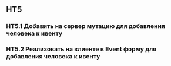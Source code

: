 ## HT5

### HT5.1 Добавить на сервер мутацию для добавления человека к ивенту

### HT5.2 Реализовать на клиенте в Event форму для добавления человека к ивенту

